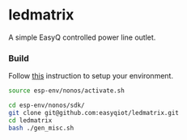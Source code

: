 # ledmatrix
A simple EasyQ controlled power line outlet.



### Build

Follow [this](https://github.com/easyqiot/esp-env) instruction 
to setup your environment.


```bash
source esp-env/nonos/activate.sh

cd esp-env/nonos/sdk/
git clone git@github.com:easyqiot/ledmatrix.git
cd ledmatrix
bash ./gen_misc.sh
```

